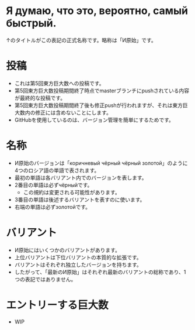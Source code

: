 # Я думаю, что это, вероятно, самый быстрый.
↑のタイトルがこの表記の正式名称です。略称は「И原始」です。

# 投稿
* これは第5回東方巨大数への投稿です。
* 第5回東方巨大数投稿期間終了時点でmasterブランチにpushされている内容が最終的な投稿です。
* 第5回東方巨大数投稿期間終了後も修正pushが行われますが、それは東方巨大数内の修正には含めないことにします。
* GitHubを使用しているのは、バージョン管理を簡単にするためです。

# 名称
* И原始のバージョンは「коричневый чёрный чёрный золотой」のように4つのロシア語の単語で表されます。
* 最初の単語は各バリアント内でのバージョンを表します。
* 2番目の単語は必ずчёрныйです。
  * この規約は変更される可能性があります。
* 3番目の単語は後述するバリアントを表すのに使います。
* 右端の単語は必ずзолотойです。

# バリアント
* И原始にはいくつかのバリアントがあります。
* 上位バリアントは下位バリアントの本質的な拡張です。
* バリアントはそれぞれ独立したバージョンを持ちます。
* したがって、「最新のИ原始」はそれぞれ最新のバリアントの総称であり、1つの表記ではありません。

# エントリーする巨大数
* WIP
